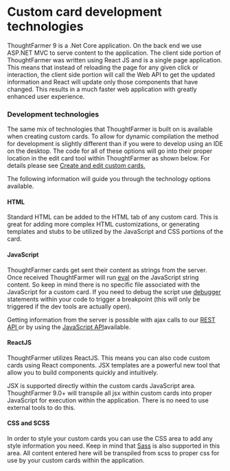 # Custom card development technologies

ThoughtFarmer 9 is a .Net Core application. On the back end we use ASP.NET MVC to serve content to the application. The client side portion of ThoughtFarmer was written using React JS and is a single page application. This means that instead of reloading the page for any given click or interaction, the client side portion will call the Web API to get the updated information and React will update only those components that have changed. This results in a much faster web application with greatly enhanced user experience.

### Development technologies

The same mix of technologies that ThoughtFarmer is built on is available when creating custom cards. To allow for dynamic compilation the method for development is slightly different than if you were to develop using an IDE on the desktop. The code for all of these options will go into their proper location in the edit card tool within ThoughtFarmer as shown below. For details please see [Create and edit custom cards.](create-and-edit-custom-cards.md)  
  
The following information will guide you through the technology options available.

#### HTML

Standard HTML can be added to the HTML tab of any custom card. This is great for adding more complex HTML customizations, or generating templates and stubs to be utilized by the JavaScript and CSS portions of the card.

#### JavaScript

ThoughtFarmer cards get sent their content as strings from the server. Once received ThoughtFarmer will run [eval](https://developer.mozilla.org/en-US/docs/Web/JavaScript/Reference/Global_Objects/eval) on the JavaScript string content. So keep in mind there is no specific file associated with the JavaScript for a custom card. If you need to debug the script use [debugger](https://developer.mozilla.org/en/docs/Web/JavaScript/Reference/Statements/debugger) statements within your code to trigger a breakpoint \(this will only be triggered if the dev tools are actually open\).  
  
Getting information from the server is possible with ajax calls to our [REST API ](../thoughtfarmer-rest-api.md)or by using the [JavaScript API](develop-custom-cards/custom-card-api/)available. 

#### ReactJS

ThoughtFarmer utilizes ReactJS. This means you can also code custom cards using React components. JSX templates are a powerful new tool that allow you to build components quickly and intuitively.  
  
JSX is supported directly within the custom cards JavaScript area. ThoughtFarmer 9.0+ will transpile all jsx within custom cards into proper JavaScript for execution within the application. There is no need to use external tools to do this. 

#### CSS and SCSS

In order to style your custom cards you can use the CSS area to add any style information you need. Keep in mind that [Sass](https://sass-lang.com/) is also supported in this area. All content entered here will be transpiled from scss to proper css for use by your custom cards within the application.  


